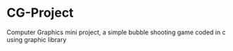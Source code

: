 # CG-Project
Computer Graphics mini project, a simple bubble shooting game coded in c using graphic library


